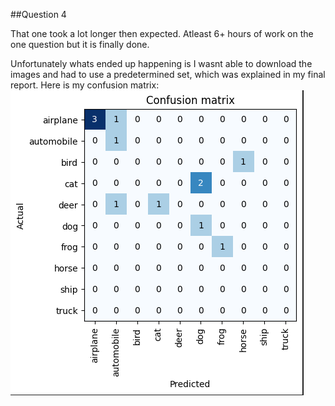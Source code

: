 ##Question 4  

That one took a lot longer then expected. Atleast 6+ hours of work on the one question but it is finally done. 

Unfortunately whats ended up happening is I wasnt able to download the images and had to use a predetermined set,
which was explained in my final report. Here is my confusion matrix: 
![Confusion Matrix](../images/Confusionmatrix.png)
